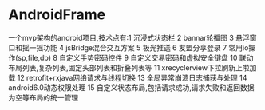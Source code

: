# AndroidFrame
一个mvp架构的android项目,技术点有:1 沉浸式状态栏 2 bannar轮播图 3 悬浮窗口和摇一摇功能 4 jsBridge混合交互方案 5 极光推送 6 友盟分享登录 7 常用io操作(sp,file,db) 8 自定义手势密码控件 9 自定义交易密码和虚拟安全键盘 10 联动布局列表,复杂列表,固定头部列表和折叠列表等 11 xrecyclerview下拉刷新上啦加载 12 retrofit+rxjava网络请求与线程切换 13 全局异常崩溃日志捕获与处理 14 android6.0动态权限处理 15 自定义状态布局,包括请求成功,请求失败和返回数据为空等布局的统一管理
